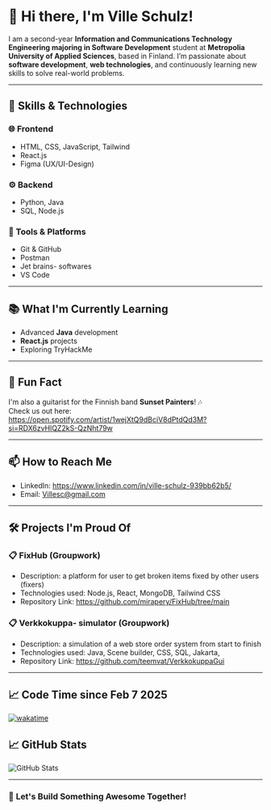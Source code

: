 # 👋 Hi there, I'm Ville Schulz!

I am a second-year **Information and Communications Technology Engineering majoring in Software Development**  student at **Metropolia University of Applied Sciences**, based in Finland. I’m passionate about **software development**, **web technologies**, and continuously learning new skills to solve real-world problems.

---

## 🚀 **Skills & Technologies**

### 🌐 Frontend
- HTML, CSS, JavaScript, Tailwind
- React.js
- Figma (UX/UI-Design) 

### ⚙️ Backend
- Python, Java
- SQL, Node.js

### 🧰 Tools & Platforms
- Git & GitHub
- Postman
- Jet brains- softwares
- VS Code

---

## 📚 **What I'm Currently Learning**
- Advanced **Java** development
- **React.js** projects
- Exploring TryHackMe

---

## 🎸 **Fun Fact**
I'm also a guitarist for the Finnish band **Sunset Painters**! 🎶  
Check us out here: https://open.spotify.com/artist/1wejXtQ9dBciV8dPtdQd3M?si=RDX6zvHlQZ2kS-QzNht79w

---

## 📫 **How to Reach Me**
- LinkedIn: https://www.linkedin.com/in/ville-schulz-939bb62b5/
- Email: Villesc@gmail.com  
  

---

## 🛠️ **Projects I'm Proud Of**

### 📋 **FixHub (Groupwork)**
- Description: a platform for user to get broken items fixed by other users (fixers)
- Technologies used: Node.js, React, MongoDB, Tailwind CSS
- Repository Link: https://github.com/mirapery/FixHub/tree/main

### 📋 **Verkkokuppa- simulator (Groupwork)**
- Description: a simulation of a web store order system from start to finish
- Technologies used: Java, Scene builder, CSS, SQL, Jakarta,
- Repository Link: https://github.com/teemvat/VerkkokuppaGui

---
## 📈 **Code Time since Feb 7 2025**
[![wakatime](https://wakatime.com/badge/user/191c70f9-fba4-427d-a9f5-820e34c6cd43.svg?style=for-the-badge)](https://wakatime.com/@191c70f9-fba4-427d-a9f5-820e34c6cd43)
## 📈 **GitHub Stats**

![GitHub Stats](https://github-readme-stats.vercel.app/api?username=VilleSchulz&show_icons=true&theme=radical)

---

### 🚧 **Let's Build Something Awesome Together!**
